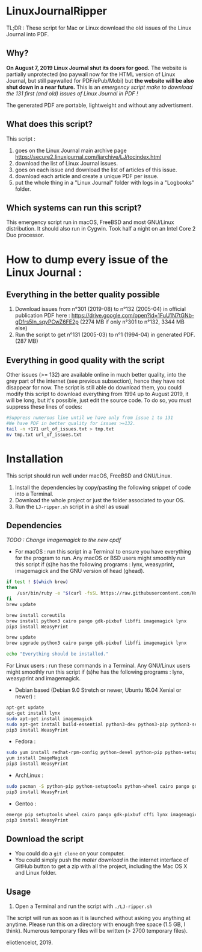 # LinuxJournalRipper
TL;DR : These script for Mac or Linux download the old issues of the Linux Journal into PDF.

## Why?
**On August 7, 2019 Linux Journal shut its doors for good.** The website is partially unprotected (no paywall now for the HTML version of Linux Journal, but still paywalled for PDF/ePub/Mobi) but **the website will be also shut down in a near future.** This is an *emergency script make to download the 131 first (and old) issues of Linux Journal in PDF !*

The generated PDF are portable, lightweight and without any advertisment.

## What does this script?
This script :
1) goes on the Linux Journal main archive page https://secure2.linuxjournal.com/ljarchive/LJ/tocindex.html
2) download the list of Linux Journal issues.
3) goes on each issue and download the list of articles of this issue.
4) download each article and create a unique PDF per issue.
5) put the whole thing in a "Linux Journal" folder with logs in a "Logbooks" folder.

## Which systems can run this script?
This emergency script run in macOS, FreeBSD and most GNU/Linux distribution. It should also run in Cygwin.
Took half a night on an Intel Core 2 Duo processor.

# How to dump every issue of the Linux Journal :

## Everything in the better quality possible
1) Download issues from n°301 (2019-08) to n°132 (2005-04) in official publication PDF here : https://drive.google.com/open?id=1FuU1N7tGNb-gDfrs5In_sqyPCwZ6FE2p (2274 MB if only n°301 to n°132, 3344 MB else)
2) Run the script to get n°131 (2005-03) to n°1 (1994-04) in generated PDF. (287 MB)

## Everything in good quality with the script
Other issues (>= 132) are available online in much better quality, into the grey part of the internet (see previous subsection), hence they have not disappear for now. The script is still able do download them, you could modify this script to download everything from 1994 up to August 2019, it will be long, but it's possible, just edit the source code.
To do so, you must suppress these lines of codes:
```bash
#Suppress numerous line until we have only from issue 1 to 131
#We have PDF in better quality for issues >=132.
tail -n +171 url_of_issues.txt > tmp.txt
mv tmp.txt url_of_issues.txt
```

# Installation
This script should run well under macOS, FreeBSD and GNU/Linux.

1) Install the dependencies by copy/pasting the following snippet of code into a Terminal.
2) Download the whole project or just the folder associated to your OS.
3) Run the `LJ-ripper.sh` script in a shell as usual

## Dependencies
*TODO : Change imagemagick to the new cpdf*

- For macOS : run this script in a Terminal to ensure you have everything for the program to run.
Any macOS or BSD users might smoothly run this script if (s)he has the following programs : lynx, weasyprint, imagemagick and the GNU version of head (ghead).
```bash
if test ! $(which brew)
then
	/usr/bin/ruby -e "$(curl -fsSL https://raw.githubusercontent.com/Homebrew/install/master/install)"
fi
brew update

brew install coreutils
brew install python3 cairo pango gdk-pixbuf libffi imagemagick lynx
pip3 install WeasyPrint

brew update
brew upgrade python3 cairo pango gdk-pixbuf libffi imagemagick lynx

echo "Everything should be installed."
```

For Linux users : run these commands in a Terminal.
Any GNU/Linux users might smoothly run this script if (s)he has the following programs : lynx, weasyprint and imagemagick.

- Debian based (Debian 9.0 Stretch or newer, Ubuntu 16.04 Xenial or newer) :
```bash
apt-get update
apt-get install lynx
sudo apt-get install imagemagick
sudo apt-get install build-essential python3-dev python3-pip python3-setuptools python3-wheel python3-cffi libcairo2 libpango-1.0-0 libpangocairo-1.0-0 libgdk-pixbuf2.0-0 libffi-dev shared-mime-info
pip3 install WeasyPrint
```
- Fedora :
```bash
sudo yum install redhat-rpm-config python-devel python-pip python-setuptools python-wheel python-cffi libffi-devel cairo pango gdk-pixbuf2 lynx
yum install ImageMagick
pip3 install WeasyPrint
```
- ArchLinux :
```bash
sudo pacman -S python-pip python-setuptools python-wheel cairo pango gdk-pixbuf2 libffi pkg-config lynx imagemagick
pip3 install WeasyPrint
```
- Gentoo :
```bash
emerge pip setuptools wheel cairo pango gdk-pixbuf cffi lynx imagemagick
pip3 install WeasyPrint
```

## Download the script
- You could do a `git clone` on your computer.
- You could simply push the *mater download* in the internet interface of GitHub button to get a zip with all the project, including the Mac OS X and Linux folder.

## Usage
1) Open a Terminal and run the script with `./LJ-ripper.sh`

The script will run as soon as it is launched without asking you anything at anytime. Please run this on a directory with enough free space (1.5 GB, I think).
Numerous temporary files will be written (> 2700 temporary files).

eliotlencelot, 2019.
